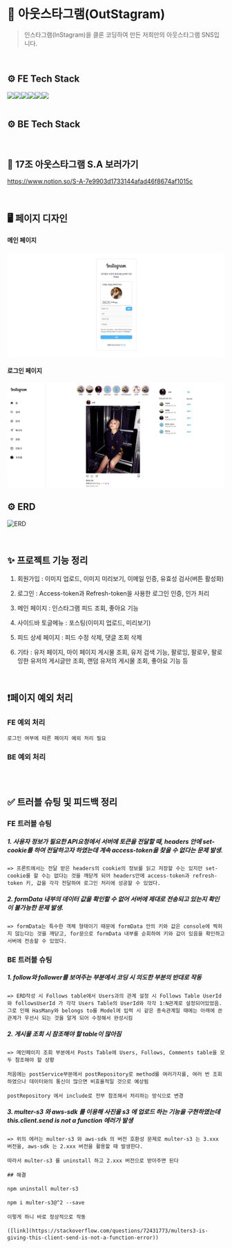 # 📱 아웃스타그램(OutStagram)

> 인스타그램(InStagram)을 클론 코딩하여 만든 저희만의 아웃스타그램 SNS입니다.

<br>

## ⚙️ FE Tech Stack

<div style="display: flex">
 <img src="https://img.shields.io/badge/html5-E34F26?style=for-the-badge&logo=html5&logoColor=white"> 
  <!-- <img src="https://img.shields.io/badge/sass-CC6699?style=for-the-badge&logo=sass&logoColor=#CC6699"> -->
  <img src="https://img.shields.io/badge/styled components-DB7093?style=for-the-badge&logo=styled-components&logoColor=white"/>
  <img src="https://img.shields.io/badge/javascript-F7DF1E?style=for-the-badge&logo=javascript&logoColor=black"> 
  <img src="https://img.shields.io/badge/react-61DAFB?style=for-the-badge&logo=react&logoColor=black">
  <img src="https://img.shields.io/badge/reactquery-FF4154?style=for-the-badge&logo=reactquery&logoColor=black">
  <!-- <img src="https://img.shields.io/badge/reactrouter-CA4245?style=for-the-badge&logo=reactrouter&logoColor=black"> -->
  <img src="https://img.shields.io/badge/redux-764ABC?style=for-the-badge&logo=redux&logoColor=black">
  </div>

<br>

## ⚙️ BE Tech Stack

<br>

## 📒 17조 아웃스타그램 S.A 보러가기

https://www.notion.so/S-A-7e9903d1733144afad46f8674af1015c

<br>

## 🖥️ 페이지 디자인

#### 메인 페이지

<img src="/public/img/메인페이지.jpg" />

#### 로그인 페이지

<img src="/public/img/상세페이지.jpg" />

<br>

## ⚙️ ERD

![ERD](https://www.notion.so/S-A-7e9903d1733144afad46f8674af1015c?pvs=4#4c3aefd81a974540a8c0635ea533b798)

<br>

## ✨ 프로젝트 기능 정리

1. 회원가입 : 이미지 업로드, 이미지 미리보기, 이메일 인증, 유효성 검사(버튼 활성화)

2. 로그인 : Access-token과 Refresh-token을 사용한 로그인 인증, 인가 처리

3. 메인 페이지 : 인스타그램 피드 조회, 좋아요 기능

4. 사이드바 토글메뉴 : 포스팅(이미지 업로드, 미리보기)

5. 피드 상세 페이지 : 피드 수정 삭제, 댓글 조회 삭제

6. 기타 : 유저 페이지, 마이 페이지 게시물 조회, 유저 검색 기능, 팔로잉, 팔로우, 팔로잉한 유저의 게시글만 조회, 랜덤 유저의 게시물 조회, 좋아요 기능 등

<br>

## ❗페이지 예외 처리

### FE 예외 처리

```
로그인 여부에 따른 페이지 예외 처리 필요
```

### BE 예외 처리

```

```

<br>

## ✅ 트러블 슈팅 및 피드백 정리

### FE 트러블 슈팅

##### 1. 사용자 정보가 필요한 API요청에서 서버에 토큰을 전달할 때, headers 안에 set-cookie를 하여 전달하고자 하였는데 계속 access-token을 찾을 수 없다는 문제 발생.

```
=> 프론트에서는 전달 받은 headers의 cookie의 정보를 읽고 저장할 수는 있지만 set-cookie를 할 수는 없다는 것을 깨닫게 되어 headers안에 access-token과 refresh-token 키, 값을 각각 전달하여 로그인 처리에 성공할 수 있었다.
```

##### 2. formData 내부의 데이터 값을 확인할 수 없어 서버에 제대로 전송되고 있는지 확인이 불가능한 문제 발생.

```
=> formData는 특수한 객체 형태이기 때문에 formData 안의 키와 값은 console에 찍히지 않는다는 것을 깨닫고, for문으로 formData 내부를 순회하여 키와 값이 있음을 확인하고 서버에 전송할 수 있었다.
```

### BE 트러블 슈팅

##### 1. follow와 follower를 보여주는 부분에서 코딩 시 의도한 부분의 반대로 작동

```
=> ERD작성 시 Follows table에서 Users과의 관계 설정 시 Follows Table UserId와 followsUserId 가 각각 Users Table의 UserId와 각각 1:N관계로 설정되어있었음.
그로 인해 HasMany와 belongs to를 Model에 입력 시 같은 종속관계일 때에는 아래에 쓴 관계가 우선시 되는 것을 알게 되어 수정해서 완성시킴
```

##### 2. 게시물 조회 시 참조해야 할 table이 많아짐

```
=> 메인페이지 조회 부분에서 Posts Table에 Users, Follows, Comments table을 모두 참조해야 할 상황

처음에는 postService부분에서 postRepository로 method를 여러가지를, 여러 번 조회하였으나 데이터와의 통신이 많으면 비효율적일 것으로 예상됨

postRepository 에서 include로 전부 참조해서 처리하는 방식으로 변경

```

##### 3. multer-s3 와 aws-sdk 를 이용해 사진을 s3 에 업로드 하는 기능을 구현하였는데 this.client.send is not a function 에러가 발생

```
=> 위의 에러는 multer-s3 와 aws-sdk 의 버전 호환성 문제로 multer-s3 는 3.xxx 버전을, aws-sdk 는 2.xxx 버전을 활용할 때 발생한다.

따라서 multer-s3 를 uninstall 하고 2.xxx 버전으로 받아주면 된다

## 해결

npm uninstall multer-s3

npm i multer-s3@^2 --save

이렇게 하니 바로 정상적으로 작동

([link](https://stackoverflow.com/questions/72431773/multers3-is-giving-this-client-send-is-not-a-function-error))

```

```

```

<!-- ### 패키지 설치

```
yarn add styled-components
yarn add react-query
yarn add react-router-dom
yarn add axios
yarn add json-server
yarn json-server --watch db.json --port 4000

```

### tailwind 설정 방법

1. 설치

```
yarn add -D tailwindcss postcss autoprefixer
yarn tailwind init -p
```

2. tailwind.config.js 설정

- src 하위 파일 중 확장자가 .js, .jsx, .ts, .tsx인 파일을 대상으로 한다.

```
module.exports = {
  content: ["./src/**/*.{html,js}"],
  theme: {
    extend: {},
  },
  plugins: [],
}
```

3.기본 index.CSS 파일에 Tailwind의 각 레이어에 대한 지시문을 추가

```
@tailwind base;
@tailwind components;
@tailwind utilities;
```

4. index.js에 js파일로 import

```
import "tailwindcss/tailwind.css";
```

## 📌 nodemon

node server.js로 서버를 실행하면 작업할 때 페이지에 자동으로 업데이트가 반영되지 않기 때문에 불편하다.
nodemon으로 실행하면 저장할 때마다 페이지에 반영이 된다.

```
설치 : npm install nodemon -g
글로벌로 설치하면 다른 디렉토리에서도 사용할 수 있다.
실행 : nodemon server.js
```

## 프론트 AWS EC2 배포

```
[프론트 AWS EC2 배포]
ec2 인스턴스 발급하고 gitbash에서 ssh -i 받은키페어를끌어다놓기 ubuntu@AWS에적힌내아이피
1.
curl -sL https://deb.nodesource.com/setup_16.x | sudo -E bash -
2.
sudo apt-get install -y nodejs
3.
sudo apt remove cmdtest
sudo apt remove yarn
curl -sS https://dl.yarnpkg.com/debian/pubkey.gpg | sudo apt-key add -
echo "deb https://dl.yarnpkg.com/debian/ stable main" | sudo tee /etc/apt/sources.list.d/yarn.list
sudo apt-get update
sudo apt-get install yarn -y
4.
curl -sS https://dl.yarnpkg.com/debian/pubkey.gpg | sudo apt-key add -
echo "deb https://dl.yarnpkg.com/debian/ stable main" | sudo tee /etc/apt/sources.list.d/yarn.list
sudo apt-get update && sudo apt-get install yarn -y
5.
ec2 페이지 가서 보안 자격증명 열기
-> ssh, local host port, http 각각 ipv4, 6 열어주기
5.
FE 메인 레포 git clone
6.
ls로 파일 경로 확인하고 프로젝트 폴더로 들어가기 (cd 프로젝트 폴더 명)
7.
yarn (패키지 설치)
9.
yarn start
```

## ✅ Commit Convention

```
Feat:	새로운 기능 추가
Fix:	버그 수정 또는 typo
Refactor:	리팩토링
Design:	CSS 등 사용자 UI 디자인 변경
Comment:	필요한 주석 추가 및 변경
Style:	코드 포맷팅, 세미콜론 누락, 코드 변경이 없는 경우
Test:	테스트(테스트 코드 추가, 수정, 삭제, 비즈니스 로직에 변경이 없는 경우)
Chore:	위에 걸리지 않는 기타 변경사항(빌드 스크립트 수정, assets image, 패키지 매니저 등)
Init:	프로젝트 초기 생성
Rename:	파일 혹은 폴더명 수정하거나 옮기는 경우
Remove:	파일을 삭제하는 작업만 수행하는 경우
Docs : README.md 텍스트 파일 수정하는 경우
``` -->
